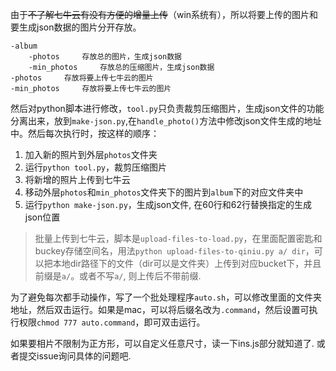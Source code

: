 由于<s>不了解七牛云有没有方便的增量上传</s>（win系统有），所以将要上传的图片和要生成json数据的图片分开存放。

```
-album  
    -photos     存放总的图片，生成json数据
    -min_photos     存放总的压缩图片，生成json数据
-photos     存放将要上传七牛云的图片
-min_photos     存放将要上传七牛云的图片
```

然后对python脚本进行修改，`tool.py`只负责裁剪压缩图片，生成json文件的功能分离出来，放到`make-json.py`,在`handle_photo()`方法中修改json文件生成的地址中。然后每次执行时，按这样的顺序：
1. 加入新的照片到外层`photos`文件夹
2. 运行`python tool.py`，裁剪压缩图片
3. 将新增的照片上传到七牛云
3. 移动外层`photos`和`min_photos`文件夹下的图片到`album`下的对应文件夹中
4. 运行`python make-json.py`，生成json文件, 在60行和62行替换指定的生成json位置

> 批量上传到七牛云，脚本是`upload-files-to-load.py`，在里面配置密匙和buckey存储空间名，用法`python upload-files-to-qiniu.py a/ dir`，可以把本地dir路径下的文件（dir可以是文件夹）上传到对应bucket下，并且前缀是`a/`。或者不写`a/`, 则上传后不带前缀.

为了避免每次都手动操作，写了一个批处理程序`auto.sh`，可以修改里面的文件夹地址，然后双击运行。如果是mac，可以将后缀名改为`.command`，然后设置可执行权限`chmod 777 auto.command`，即可双击运行。

如果要相片不限制为正方形，可以自定义任意尺寸，读一下ins.js部分就知道了. 或者提交issue询问具体的问题吧. 
